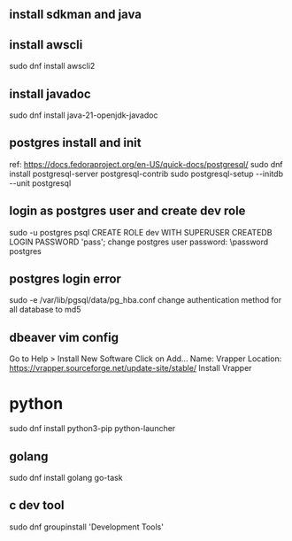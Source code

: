 
## install sdkman and java

## install awscli
sudo dnf install awscli2

## install javadoc
sudo dnf install java-21-openjdk-javadoc

## postgres install and init
ref: https://docs.fedoraproject.org/en-US/quick-docs/postgresql/
sudo dnf install postgresql-server postgresql-contrib
sudo postgresql-setup --initdb --unit postgresql

## login as postgres user and create dev role
sudo -u postgres psql
CREATE ROLE dev WITH SUPERUSER CREATEDB LOGIN PASSWORD 'pass';
change postgres user password: \password postgres

## postgres login error
sudo -e /var/lib/pgsql/data/pg_hba.conf
change authentication method for all database to md5

## dbeaver vim config
Go to Help > Install New Software
Click on Add...
Name: Vrapper
Location: https://vrapper.sourceforge.net/update-site/stable/
Install Vrapper

# python
sudo dnf install python3-pip python-launcher

## golang
sudo dnf install golang go-task

## c dev tool
sudo dnf groupinstall 'Development Tools'

